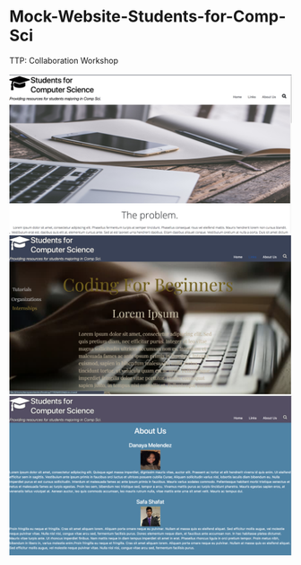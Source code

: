 # Mock-Website-Students-for-Comp-Sci
TTP: Collaboration Workshop<br><br>
![Screenshot](screen1.png)<br>
![Screenshot](screen2.png)<br>
![Screenshot](screen3.png)
